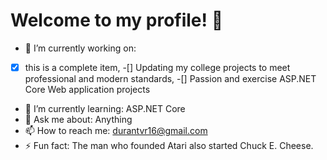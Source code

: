# Welcome to my profile! 👋

- 🔭 I’m currently working on: 
- [x] this is a complete item, 
-[] Updating my college projects to meet professional and modern standards, 
-[] Passion and exercise ASP.NET Core Web application projects
- 🌱 I’m currently learning: ASP.NET Core
- 💬 Ask me about: Anything
- 📫 How to reach me: durantvr16@gmail.com
- ⚡ Fun fact: The man who founded Atari also started Chuck E. Cheese.
